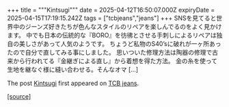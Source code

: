 +++
title = """Kintsugi"""
date = 2025-04-12T16:50:07.000Z
expiryDate = 2025-04-15T17:19:15.242Z
tags = ["tcbjeans","jeans"]
+++
SNSを見てると世界中のジーンズ好きたちが色んなスタイルのリペアを楽しんでるのをよく見かけます。 中でも日本の伝統的な『BORO』を彷彿とさせる手刺しによるリペアは独自の美しさがあって人気のようです。 ちょうど私物のS40’sに破れが一ヶ所あったので自分で直してみる事にしました。 思いついた修理方法は陶器の修理で古来から行われてる『金継ぎによる直し』から着想を得た方法。 金の糸を使って生地を継なぐ様に縫い合わせる。そんなオマ \[…\]

The post [Kintsugi](http://tcbjeans.com/2025/04/13/52008) first appeared on [TCB jeans](http://tcbjeans.com).

[[source]](http://tcbjeans.com/2025/04/13/52008)
